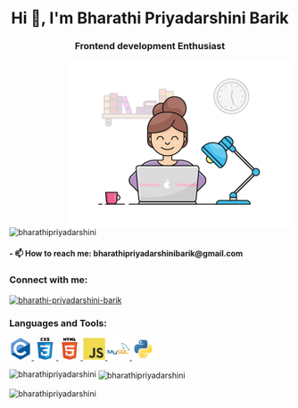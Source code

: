 <h1 align="center">Hi 👋, I'm Bharathi Priyadarshini Barik</h1>
<h3 align="center">Frontend development Enthusiast</h3>
<img align="right" alt="Coding" width="400" src="https://github.com/BharathiPriyadarshini/BharathiPriyadarshini/blob/main/e726c74ac081eed50feee1433d12c998.gif">

<p align="left"> <img src="https://komarev.com/ghpvc/?username=bharathipriyadarshini&label=Profile%20views&color=0e75b6&style=flat" alt="bharathipriyadarshini" /> </p>

<h4 align="left">- 📫 How to reach me: bharathipriyadarshinibarik@gmail.com</h4>

<h3 align="left">Connect with me:</h3>
<p align="left">
<a href="https://linkedin.com/in/bharathi-priyadarshini-barik" target="blank"><img align="center" src="https://raw.githubusercontent.com/rahuldkjain/github-profile-readme-generator/master/src/images/icons/Social/linked-in-alt.svg" alt="bharathi-priyadarshini-barik" height="30" width="40" /></a>
</p>

<h3 align="left">Languages and Tools:</h3>
<p align="left"> <a href="https://www.cprogramming.com/" target="_blank" rel="noreferrer"> <img src="https://raw.githubusercontent.com/devicons/devicon/master/icons/c/c-original.svg" alt="c" width="40" height="40"/> </a> <a href="https://www.w3schools.com/css/" target="_blank" rel="noreferrer"> <img src="https://raw.githubusercontent.com/devicons/devicon/master/icons/css3/css3-original-wordmark.svg" alt="css3" width="40" height="40"/> </a> <a href="https://www.w3.org/html/" target="_blank" rel="noreferrer"> <img src="https://raw.githubusercontent.com/devicons/devicon/master/icons/html5/html5-original-wordmark.svg" alt="html5" width="40" height="40"/> </a> <a href="https://developer.mozilla.org/en-US/docs/Web/JavaScript" target="_blank" rel="noreferrer"> <img src="https://raw.githubusercontent.com/devicons/devicon/master/icons/javascript/javascript-original.svg" alt="javascript" width="40" height="40"/> </a> <a href="https://www.mysql.com/" target="_blank" rel="noreferrer"> <img src="https://raw.githubusercontent.com/devicons/devicon/master/icons/mysql/mysql-original-wordmark.svg" alt="mysql" width="40" height="40"/> </a> <a href="https://www.python.org" target="_blank" rel="noreferrer"> <img src="https://raw.githubusercontent.com/devicons/devicon/master/icons/python/python-original.svg" alt="python" width="40" height="40"/> </a> </p>

<p><img align="left" src="https://github-readme-stats.vercel.app/api/top-langs?username=bharathipriyadarshini&show_icons=true&locale=en&layout=compact" alt="bharathipriyadarshini" /></p>

<p>&nbsp;<img align="center" src="https://github-readme-stats.vercel.app/api?username=bharathipriyadarshini&show_icons=true&locale=en" alt="bharathipriyadarshini" /></p>

<p><img align="center" src="https://github-readme-streak-stats.herokuapp.com/?user=bharathipriyadarshini&" alt="bharathipriyadarshini" /></p>
